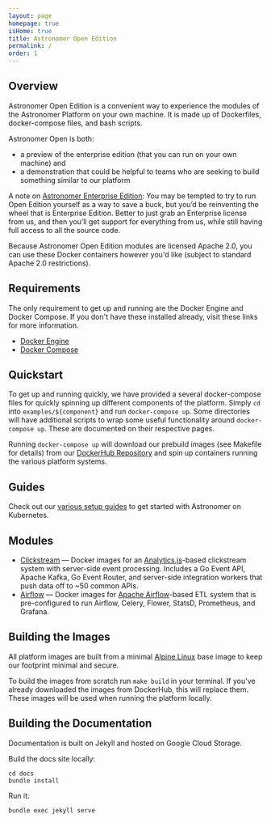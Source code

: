 ```yaml
---
layout: page
homepage: true
isHome: true
title: Astronomer Open Edition
permalink: /
order: 1
---
```


## Overview

Astronomer Open Edition is a convenient way to experience the
modules of the Astronomer Platform on your own machine. It is
made up of Dockerfiles, docker-compose files, and bash scripts.

Astronomer Open is both:

* a preview of the enterprise edition (that you can run on your
  own machine) and
* a demonstration that could be helpful to teams who are seeking
  to build something similar to our platform

<div class="licensing">
A note on <a href="https://enterprise.astronomer.io">Astronomer
Enterprise Edition</a>: You may be tempted to try to run Open
Edition yourself as a way to save a buck, but you’d be reinventing
the wheel that is Enterprise Edition. Better to just grab an
Enterprise license from us, and then you’ll get support for
everything from us, while still having full access to all the
source code.
</div>

Because Astronomer Open Edition modules are licensed Apache 2.0,
you can use these Docker containers however you'd like
(subject to standard Apache 2.0 restrictions).

## Requirements

The only requirement to get up and running are the Docker Engine
and Docker Compose. If you don't have these installed already,
visit these links for more information.

* [Docker Engine](https://docs.docker.com/engine/installation/)
* [Docker Compose](https://docs.docker.com/compose/install/)

## Quickstart

To get up and running quickly, we have provided a several
docker-compose files for quickly spinning up different
components of the platform. Simply `cd` into
`examples/${component}` and run `docker-compose up`. Some
directories will have additional scripts to wrap some useful
functionality around `docker-compose up`. These are documented on
their respective pages.

Running `docker-compose up` will download our prebuild images (see
Makefile for details) from our
[DockerHub Repository](https://hub.docker.com/u/astronomerinc/)
and spin up containers running the various platform systems.

## Guides

Check out our
[various setup guides](https://enterprise.astronomer.io/guides/)
to get started with Astronomer on Kubernetes.

## Modules

* [Clickstream](/clickstream) — Docker images for an
  [Analytics.js](https://github.com/segmentio/analytics.js)-based
  clickstream system with server-side event processing. Includes a
  Go Event API, Apache Kafka, Go Event Router, and server-side
  integration workers that push data off to ~50 common APIs.
* [Airflow](/airflow) — Docker images for
  [Apache Airflow](https://airflow.apache.org/)-based ETL system
  that is pre-configured to run Airflow, Celery, Flower, StatsD,
  Prometheus, and Grafana.

## Building the Images

All platform images are built from a minimal
[Alpine Linux](https://alpinelinux.org/) base image to keep our
footprint minimal and secure.

To build the images from scratch run `make build` in your
terminal. If you've already downloaded the images from DockerHub,
this will replace them. These images will be used when running the
platform locally.

## Building the Documentation

Documentation is built on Jekyll and hosted on Google Cloud Storage.

Build the docs site locally:

```
cd docs
bundle install
```

Run it:

```
bundle exec jekyll serve
```
